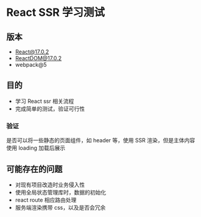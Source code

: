 # React SSR 学习测试
## 版本
- React@17.0.2
- ReactDOM@17.0.2
- webpack@5

## 目的
- 学习 React ssr 相关流程
- 完成简单的测试，验证可行性

### 验证
是否可以将一些静态的页面组件，如 header 等，使用 SSR 渲染，但是主体内容使用 loading 加载后展示

## 可能存在的问题
- 对现有项目改造时业务侵入性
- 使用全局状态管理库时，数据的初始化
- react route 相应路由处理
- 服务端渲染携带 css，以及是否会冗余 

